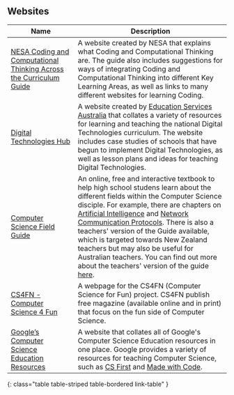 ## Websites

Name                                                                                                                                                                                     |  Description
-----------------------------------------------------------------------------------------------------------------------------------------------------------------------------------------|-----------------------------------------------------------------------------------------------------------------------------------------------------------------------------------------------------------------------------------------------------------------------------------------------------------------------------------------------------------------------------------------------------------------------------------------------------------------------------------------------------------------------------------------------------------------------------------------------------------------------------------------------------------------------------
[NESA Coding and Computational Thinking Across the Curriculum Guide](https://educationstandards.nsw.edu.au/wps/portal/nesa/k-10/learning-areas/technology/coding-across-the-curriculum)  |  A website created by NESA that explains what Coding and Computational Thinking are. The guide also includes suggestions for ways of integrating Coding and Computational Thinking into different Key Learning Areas, as well as links to many different websites for learning Coding.
[Digital Technologies Hub](https://www.digitaltechnologieshub.edu.au/)                                                                                                                   |  A website created by [Education Services Australia](https://www.esa.edu.au/) that collates a variety of resources for learning and teaching the national Digital Technologies curriculum. The website includes case studies of schools that have begun to implement Digital Technologies, as well as lesson plans and ideas for teaching Digital Technologies.
[Computer Science Field Guide](http://csfieldguide.org.nz/)                                                                                                                              |  An online, free and interactive textbook to help high school studens learn about the different fields within the Computer Science disciple. For example, there are chapters on [Artificial Intelligence](http://csfieldguide.org.nz/en/chapters/artificial-intelligence.html) and [Network Communication Protocols](http://csfieldguide.org.nz/en/chapters/network-communication-protocols.html). There is also a teachers' version of the Guide available, which is targeted towards New Zealand teachers but may also be useful for Australian teachers. You can find out more about the teachers' version of the guide [here](http://csfieldguide.org.nz/en/about.html).
[CS4FN - Computer Science 4 Fun](http://www.cs4fn.org/)                                                                                                                                  |  A webpage for the CS4FN (Computer Science for Fun) project. CS4FN publish free magazine (available online and in print) that focus on the fun side of Computer Science.
[Google’s Computer Science Education Resources](https://www.google.com/edu/cs/index.html)                                                                                                |  A website that collates all of Google's Computer Science Education resources in one place. Google provides a variety of resources for teaching Computer Science, such as [CS First](https://csfirst.withgoogle.com/en/home) and [Made with Code](https://www.madewithcode.com/).
{: class="table table-striped table-bordered link-table" }
